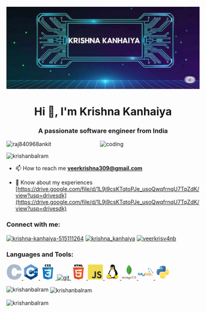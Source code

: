 ![logo](https://github.com/KrishanBalram/KrishanBalram/blob/8b98f33f047fd52c437fe5b87dc5cd6084b89fd7/krishna.png)
<h1 align="center">Hi 👋, I'm Krishna Kanhaiya</h1>
<h3 align="center">A passionate software engineer from India</h3>

<img alt="coding" align="right" width="260" src="https://media3.giphy.com/media/Ll22OhMLAlVDb8UQWe/giphy.gif?cid=6c09b952kl7civ9vlr494dp0rgu9mcrynwpcw43lj4in89me&ep=v1_stickers_search&rid=giphy.gif&ct=s">

<p align="left"> <img src="https://komarev.com/ghpvc/?username=raj840968ankit&label=Profile%20views&color=0e75b6&style=flat" alt="raj840968ankit" /> </p>

<p align="left"> <img src="https://komarev.com/ghpvc/?username=krishanbalram&label=Profile%20views&color=0e75b6&style=flat" alt="krishanbalram" /> </p>

- 📫 How to reach me **veerkrishna309@gmail.com**

- 📄 Know about my experiences [https://drive.google.com/file/d/1L9j9csKTqtoPJe_usoQwqfrnqU7TqZdK/view?usp=drivesdk](https://drive.google.com/file/d/1L9j9csKTqtoPJe_usoQwqfrnqU7TqZdK/view?usp=drivesdk)

<h3 align="left">Connect with me:</h3>
<p align="left">
<a href="https://linkedin.com/in/krishna-kanhaiya-515111264" target="blank"><img align="center" src="https://raw.githubusercontent.com/rahuldkjain/github-profile-readme-generator/master/src/images/icons/Social/linked-in-alt.svg" alt="krishna-kanhaiya-515111264" height="30" width="40" /></a>
<a href="https://www.leetcode.com/krishna_kanhaiya" target="blank"><img align="center" src="https://raw.githubusercontent.com/rahuldkjain/github-profile-readme-generator/master/src/images/icons/Social/leet-code.svg" alt="krishna_kanhaiya" height="30" width="40" /></a>
<a href="https://auth.geeksforgeeks.org/user/veerkrisv4nb" target="blank"><img align="center" src="https://raw.githubusercontent.com/rahuldkjain/github-profile-readme-generator/master/src/images/icons/Social/geeks-for-geeks.svg" alt="veerkrisv4nb" height="30" width="40" /></a>
</p>

<h3 align="left">Languages and Tools:</h3>
<p align="left"> <a href="https://www.cprogramming.com/" target="_blank" rel="noreferrer"> <img src="https://raw.githubusercontent.com/devicons/devicon/master/icons/c/c-original.svg" alt="c" width="40" height="40"/> </a> <a href="https://www.w3schools.com/cpp/" target="_blank" rel="noreferrer"> <img src="https://raw.githubusercontent.com/devicons/devicon/master/icons/cplusplus/cplusplus-original.svg" alt="cplusplus" width="40" height="40"/> </a> <a href="https://www.w3schools.com/css/" target="_blank" rel="noreferrer"> <img src="https://raw.githubusercontent.com/devicons/devicon/master/icons/css3/css3-original-wordmark.svg" alt="css3" width="40" height="40"/> </a> <a href="https://git-scm.com/" target="_blank" rel="noreferrer"> <img src="https://www.vectorlogo.zone/logos/git-scm/git-scm-icon.svg" alt="git" width="40" height="40"/> </a> <a href="https://www.w3.org/html/" target="_blank" rel="noreferrer"> <img src="https://raw.githubusercontent.com/devicons/devicon/master/icons/html5/html5-original-wordmark.svg" alt="html5" width="40" height="40"/> </a> <a href="https://developer.mozilla.org/en-US/docs/Web/JavaScript" target="_blank" rel="noreferrer"> <img src="https://raw.githubusercontent.com/devicons/devicon/master/icons/javascript/javascript-original.svg" alt="javascript" width="40" height="40"/> </a> <a href="https://www.linux.org/" target="_blank" rel="noreferrer"> <img src="https://raw.githubusercontent.com/devicons/devicon/master/icons/linux/linux-original.svg" alt="linux" width="40" height="40"/> </a> <a href="https://www.mongodb.com/" target="_blank" rel="noreferrer"> <img src="https://raw.githubusercontent.com/devicons/devicon/master/icons/mongodb/mongodb-original-wordmark.svg" alt="mongodb" width="40" height="40"/> </a> <a href="https://www.mysql.com/" target="_blank" rel="noreferrer"> <img src="https://raw.githubusercontent.com/devicons/devicon/master/icons/mysql/mysql-original-wordmark.svg" alt="mysql" width="40" height="40"/> </a> <a href="https://www.python.org" target="_blank" rel="noreferrer"> <img src="https://raw.githubusercontent.com/devicons/devicon/master/icons/python/python-original.svg" alt="python" width="40" height="40"/> </a> </p>

<p><img align="left" src="https://github-readme-stats.vercel.app/api/top-langs?username=krishanbalram&show_icons=true&locale=en&layout=compact" alt="krishanbalram" /></p>

<p>&nbsp;<img align="center" src="https://github-readme-stats.vercel.app/api?username=krishanbalram&show_icons=true&locale=en" alt="krishanbalram" /></p>

<p><img align="center" src="https://github-readme-streak-stats.herokuapp.com/?user=krishanbalram&" alt="krishanbalram" /></p>

